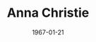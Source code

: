 ---
title: Anna Christie
date: 1967-01-21
opening_date: 1967-01-21
closing_date: 1967-01-28
layout: productions
playbill:
Theatre: Theatre Jacksonville
Venue: Little Theatre
cast:
- Johnny-The-Priest: Richard A. Bloodgood
- Two Longshoremen: Robert Smith
- A Girl: Bob Starr
- A Postman: Sara Jo Berman
- Larry: Marshall Nazworth
- Chris Christopherson: Wade Popwell
- Simeon Winthrop: Norman Howard
- Marthy Owen: Terry McIntire
- Anna Christopherson: Doreen Madden
- Mat Burke: Thomas O'Hagan
crew:
- Director: George Ballis
- Scenic Production: Larry Riddle
- Stage Manager: Gil Gimbel
- Assistant Stage Manager: Sara Jo Berman
- Costumes:
  - Gwen Nearhoof
  - Gert Berman
- Properties: Sara Jo Berman
- Make-up:
  - Marcy Massaniso
  - Robert L. Smith
- Lighting: Al Gimbel
- Sound:
  - Nancy Keller
  - Helen Roberts
- Scenery:
  - Al Gimbel
  - Walter Quattlebaum
  - David Witten
  - Charles Vance
  - Marshall Nazworth
  - Sara Jo Berman
  - Hal Nearhoof
- About the Cast notes: Jean Goodman
understudies:
orchestra:
---